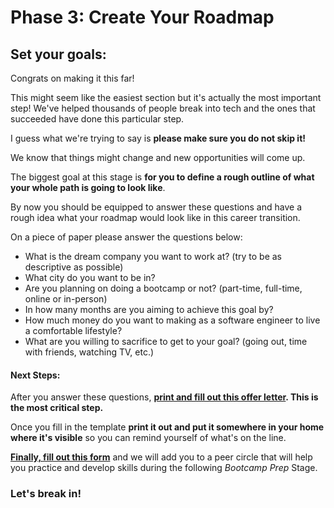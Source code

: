 # Phase 3: Create Your Roadmap

## Set your goals:

Congrats on making it this far!

This might seem like the easiest section but it's actually the most important step! We've helped thousands of people break into tech and the ones that succeeded have done this particular step.

I guess what we're trying to say is **please make sure you do not skip it!**

We know that things might change and new opportunities will come up. 

The biggest goal at this stage is **for you to define a rough outline of what your whole path is going to look like**. 

By now you should be equipped to answer these questions and have a rough idea what your roadmap would look like in this career transition.

On a piece of paper please answer the questions below:

* What is the dream company you want to work at? \(try to be as descriptive as possible\)
* What city do you want to be in?
* Are you planning on doing a bootcamp or not? \(part-time, full-time, online or in-person\)
* In how many months are you aiming to achieve this goal by?
* How much money do you want to making as a software engineer to live a comfortable lifestyle?
* What are you willing to sacrifice to get to your goal? \(going out, time with friends, watching TV, etc.\)

#### Next Steps:

After you answer these questions, [**print and fill out this offer letter**](https://docs.google.com/document/d/12jDschLbdBNZ-iuURcfovWrBDOvmBuPJI9TXwj6vddM/edit?usp=sharing)**. This is the most critical step.**

Once you fill in the template **print it out and put it somewhere in your home where it's visible** so you can remind yourself of what's on the line.

[**Finally, fill out this form**]() and we will add you to a peer circle that will help you practice and develop skills during the following _Bootcamp Prep_ Stage.

### Let's break in!

